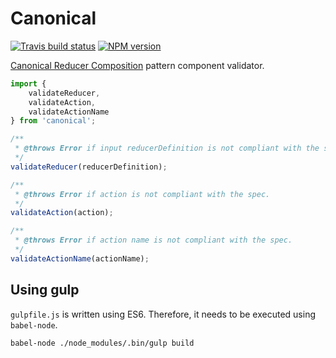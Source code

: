 # Canonical

[![Travis build status](http://img.shields.io/travis/gajus/canonical/master.svg?style=flat-square)](https://travis-ci.org/gajus/canonical)
[![NPM version](http://img.shields.io/npm/v/canonical.svg?style=flat-square)](https://www.npmjs.org/package/canonical)

[Canonical Reducer Composition](https://github.com/gajus/canonical-reducer-composition) pattern component validator.

```js
import {
    validateReducer,
    validateAction,
    validateActionName
} from 'canonical';

/**
 * @throws Error if input reducerDefinition is not compliant with the spec.
 */
validateReducer(reducerDefinition);

/**
 * @throws Error if action is not compliant with the spec.
 */
validateAction(action);

/**
 * @throws Error if action name is not compliant with the spec.
 */
validateActionName(actionName);
```

## Using gulp

`gulpfile.js` is written using ES6. Therefore, it needs to be executed using `babel-node`.

```
babel-node ./node_modules/.bin/gulp build
```
